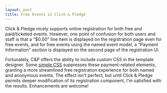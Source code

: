 ```yaml
---
layout: post
title: Free Events in Click & Pledge
---
```


Click & Pledge nicely supports online registration for both free and paid/ticketed events. However, one point of confusion for
both users and staff is that a "$0.00" line item is displayed on the registration page even for free events, and for free events using the named event model, a "Payment Information" section is displayed on the second page of the registration UI.

Fortunately, C&P offers the ability to include custom CSS in the template designer. Some [simple CSS](https://gist.github.com/davidmreed/61a46d18aee96b45a62f21fcfe27c12a) suppresses these payment-related
elements, granting a more streamlined free registration experience for both named and anonymous events. The effect isn't perfect, but until Click & Pledge permits deeper modification of its registration component, I'm satisfied with the results. Enhancements are welcome!
